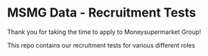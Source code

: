 # MSMG Data - Recruitment Tests
Thank you for taking the time to apply to Moneysupermarket Group!

This repo contains our recruitment tests for various different roles
